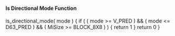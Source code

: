 #### Is Directional Mode Function

<div class="syntax">
is_directional_mode( mode ) {
    if ( ( mode >= V_PRED ) && ( mode <= D63_PRED )
         && ( MiSize >= BLOCK_8X8 ) ) {
        return 1
    }
    return 0
}
</div>
